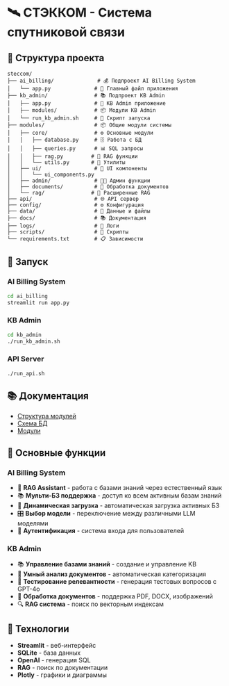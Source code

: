 # 🛰️ СТЭККОМ - Система спутниковой связи

## 📁 Структура проекта

```
steccom/
├── ai_billing/              # 💰 Подпроект AI Billing System
│   └── app.py              # 🚀 Главный файл приложения
├── kb_admin/               # 📚 Подпроект KB Admin
│   ├── app.py              # 🎯 KB Admin приложение
│   ├── modules/            # 📦 Модули KB Admin
│   └── run_kb_admin.sh     # 🚀 Скрипт запуска
├── modules/                # 📦 Общие модули системы
│   ├── core/               # ⚙️ Основные модули
│   │   ├── database.py     # 🗄️ Работа с БД
│   │   ├── queries.py      # 📊 SQL запросы
│   │   ├── rag.py         # 🤖 RAG функции
│   │   └── utils.py       # 🔧 Утилиты
│   ├── ui/                 # 🎨 UI компоненты
│   │   └── ui_components.py
│   ├── admin/              # 👨‍💼 Админ функции
│   ├── documents/          # 📄 Обработка документов
│   └── rag/               # 🧠 Расширенные RAG
├── api/                    # 🌐 API сервер
├── config/                 # ⚙️ Конфигурация
├── data/                   # 📁 Данные и файлы
├── docs/                   # 📚 Документация
├── logs/                   # 📝 Логи
├── scripts/                # 🔧 Скрипты
└── requirements.txt        # 📋 Зависимости
```

## 🚀 Запуск

### AI Billing System
```bash
cd ai_billing
streamlit run app.py
```

### KB Admin
```bash
cd kb_admin
./run_kb_admin.sh
```

### API Server
```bash
./run_api.sh
```

## 📚 Документация

- [Структура модулей](docs/README_STRUCTURE.md)
- [Схема БД](docs/DATABASE_SCHEMA.md)
- [Модули](docs/README_MODULES.md)

## 🎯 Основные функции

### AI Billing System
- 🤖 **RAG Assistant** - работа с базами знаний через естественный язык
- 📚 **Мульти-БЗ поддержка** - доступ ко всем активным базам знаний
- 🔄 **Динамическая загрузка** - автоматическая загрузка активных БЗ
- 🎛️ **Выбор модели** - переключение между различными LLM моделями
- 🔐 **Аутентификация** - система входа для пользователей

### KB Admin
- 📚 **Управление базами знаний** - создание и управление KB
- 🧠 **Умный анализ документов** - автоматическая категоризация
- 🧪 **Тестирование релевантности** - генерация тестовых вопросов с GPT-4o
- 📄 **Обработка документов** - поддержка PDF, DOCX, изображений
- 🔍 **RAG система** - поиск по векторным индексам

## 🔧 Технологии

- **Streamlit** - веб-интерфейс
- **SQLite** - база данных
- **OpenAI** - генерация SQL
- **RAG** - поиск по документации
- **Plotly** - графики и диаграммы
